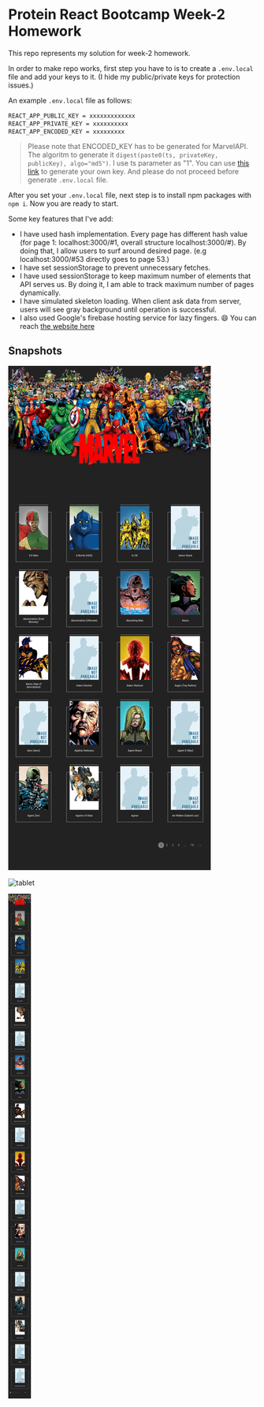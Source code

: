 # Protein React Bootcamp Week-2 Homework

This repo represents my solution for week-2 homework.

In order to make repo works, first step you have to is to create a ```.env.local``` file and add your keys to it. (I hide my public/private keys for protection issues.)

An example `.env.local` file as follows:

```
REACT_APP_PUBLIC_KEY = xxxxxxxxxxxxx
REACT_APP_PRIVATE_KEY = xxxxxxxxxx
REACT_APP_ENCODED_KEY = xxxxxxxxx
```

> Please note that ENCODED_KEY has to be generated for MarvelAPI. The algoritm to generate it `digest(paste0(ts, privateKey, publicKey), algo="md5")`. I use ts parameter as "1". You can use [this link](https://www.md5hashgenerator.com/) to generate your own key. And please do not proceed before generate `.env.local` file.

After you set your `.env.local` file, next step is to install npm packages with `npm i`. Now you are ready to start.

Some key features that I've add:

-   I have used hash implementation. Every page has different hash value (for page 1: localhost:3000/#1, overall structure localhost:3000/#<pagenumber>). By doing that, I allow users to surf around desired page. (e.g localhost:3000/#53 directly goes to page 53.)
-   I have set sessionStorage to prevent unnecessary fetches.
-   I have used sessionStorage to keep maximum number of elements that API serves us. By doing it, I am able to track maximum number of pages dynamically.
-   I have simulated skeleton loading. When client ask data from server, users will see gray background until operation is successful.
-   I also used Google's firebase hosting service for lazy fingers. :smile: You can reach [the website here](https://bootcampweektwo.web.app)

## Snapshots

![desktop](./desktop.png)

![tablet](./tablet.png)

![mobile](mobile.png)